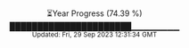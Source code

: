 <p align="center">
⏳Year Progress (74.39 %) <br>
██████████████████████▁▁▁▁▁▁▁▁ <br>
<sub>Updated: Fri, 29 Sep 2023 12:31:34 GMT</sub>
</p>

